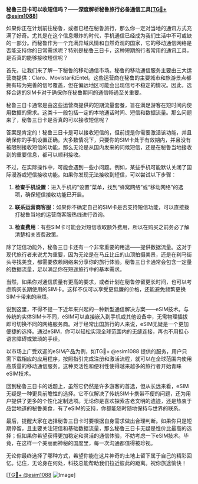 **秘鲁三日卡可以收短信吗？——深度解析秘鲁旅行必备通信工具[[TG💪+ @esim1088](https://t.me/s/esim1088)]**

如果你正在计划前往秘鲁，或者已经在秘鲁旅行，那么你一定对当地的通讯方式充满了好奇。尤其是在这个信息爆炸的时代，手机通信已经成为我们生活中不可或缺的一部分。而秘鲁作为一个充满异域风情和自然奇观的国家，它的移动通信网络是否能支持你的日常需求呢？特别是秘鲁三日卡，这种短期旅行者常用的通讯工具，是否真的能够接收短信呢？

首先，让我们来了解一下秘鲁的移动通信市场。秘鲁的移动通信服务主要由三大运营商提供：Claro、Movistar和Entel。这些运营商在秘鲁的主要城市和旅游景点都拥有较为完善的信号覆盖，但在偏远地区可能会出现信号不稳定的情况。因此，选择合适的SIM卡对于确保你在秘鲁期间的通信畅通至关重要。

秘鲁三日卡通常是由这些运营商提供的短期流量套餐，旨在满足游客在短时间内使用数据的需求。这类卡一般包括一定的本地通话时间、短信和数据流量。那么问题来了，秘鲁三日卡是否真的可以接收短信呢？

答案是肯定的！秘鲁三日卡是可以接收短信的，但前提是你需要激活该功能，并且确保你的手机设置正确。大多数情况下，只要你的SIM卡处于有效期内，并且没有被限制接收短信的功能，那么无论是从国内发来的问候短信，还是在秘鲁当地接收到的重要信息，都可以顺利接收。

不过，在实际操作中，可能会遇到一些小问题。例如，某些手机可能默认关闭了国际漫游或短信接收功能。如果你发现无法接收到短信，可以尝试以下步骤：

1. **检查手机设置**：进入手机的“设置”菜单，找到“蜂窝网络”或“移动网络”的选项，确保短信接收功能已开启。
   
2. **联系运营商客服**：如果你不确定自己的SIM卡是否支持短信功能，可以直接拨打秘鲁当地的运营商客服热线进行咨询。

3. **检查费用**：有些SIM卡可能会对短信收取额外费用，所以在购买之前务必了解清楚相关资费政策。

除了短信功能外，秘鲁三日卡还有一个非常重要的用途——提供数据流量。这对于现代旅行者来说尤为重要，因为无论是在马丘比丘的山顶拍摄美景，还是在利马街头寻找美食，都需要依赖网络来分享你的旅行体验。秘鲁三日卡通常会包含一定量的数据流量，足以满足你在短途旅行中的基本需求。

当然，如果你对通信质量有更高的要求，或者计划在秘鲁停留更长时间，也可以考虑购买长期使用的SIM卡。这样不仅可以享受更低廉的价格，还能避免频繁更换SIM卡带来的麻烦。

说到这里，不得不提一下近年来兴起的一种新型通信解决方案——eSIM技术。与传统的实体SIM卡不同，eSIM可以直接嵌入到手机或其他设备中，无需物理插拔即可切换不同的网络服务商。对于经常出国旅行的人来说，eSIM无疑是一个更加便捷的选择。通过eSIM，你可以轻松实现全球范围内的无缝连接，再也不用担心语言障碍或繁琐的手续。

以市场上广受欢迎的eSIM产品为例，如TG💪+ @esim1088 提供的服务，用户只需下载相应的应用程序，按照指引完成注册和激活流程，就可以在全球范围内使用高质量的移动通信服务。这种灵活性和便利性使得越来越多的旅行者开始青睐eSIM技术。

回到秘鲁三日卡的话题上，虽然它仍然是许多游客的首选，但从长远来看，eSIM无疑是一种更具前瞻性的选择。它不仅解决了传统SIM卡携带不便的问题，还为用户提供了更多的个性化定制选项。无论你是喜欢探索古老文明的遗迹，还是热衷于品尝地道的秘鲁美食，有了eSIM的支持，你都能随时随地保持与世界的联系。

最后，提醒大家在选择秘鲁三日卡时要根据自身需求做出合理判断。如果你只是短期停留，且主要关注短信和基础数据流量，那么秘鲁三日卡无疑是性价比最高的选择；但如果你希望获得更加稳定和灵活的通信体验，不妨考虑一下eSIM技术。毕竟，在这样一个美丽而神秘的国度里，每一次沟通都值得被珍视。

无论你最终选择了哪种方式，希望你能在这片神奇的土地上留下属于自己的精彩回忆。记住，无论身在何处，科技总能帮助我们拉近彼此的距离。祝你旅途愉快！

[[TG💪+ @esim1088](https://t.me/s/esim1088) ![Image](https://i.postimg.cc/4NQfJmqS/Snipaste-2025-05-13-00-14-12.png)]